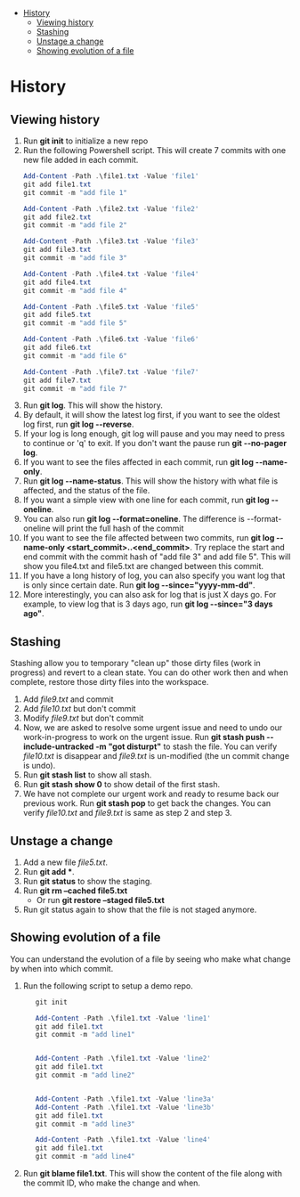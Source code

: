 - [History](#history)
  - [Viewing history](#viewing-history)
  - [Stashing](#stashing)
  - [Unstage a change](#unstage-a-change)
  - [Showing evolution of a file](#showing-evolution-of-a-file)
# History
## Viewing history
1. Run **git init** to initialize a new repo
2. Run the following Powershell script. This will create 7 commits with one new file added in each commit.
   ```powershell
   Add-Content -Path .\file1.txt -Value 'file1'
   git add file1.txt
   git commit -m "add file 1"

   Add-Content -Path .\file2.txt -Value 'file2'
   git add file2.txt
   git commit -m "add file 2"

   Add-Content -Path .\file3.txt -Value 'file3'
   git add file3.txt
   git commit -m "add file 3"

   Add-Content -Path .\file4.txt -Value 'file4'
   git add file4.txt
   git commit -m "add file 4"

   Add-Content -Path .\file5.txt -Value 'file5'
   git add file5.txt
   git commit -m "add file 5"

   Add-Content -Path .\file6.txt -Value 'file6'
   git add file6.txt
   git commit -m "add file 6"

   Add-Content -Path .\file7.txt -Value 'file7'
   git add file7.txt
   git commit -m "add file 7"
   ```
3. Run **git log**. This will show the history.
4. By default, it will show the latest log first, if you want to see the oldest log first, run **git log --reverse**.
5. If your log is long enough, git log will pause and you may need to press <space> to continue or 'q' to exit. If you don\'t want the pause run **git --no-pager log**.
6. If you want to see the files affected in each commit, run **git log --name-only**.  
7. Run **git log --name-status**. This will show the history with what file is affected, and the status of the file.
8. If you want a simple view with one line for each commit, run **git log --oneline**.
9. You can also run **git log --format=oneline**. The difference is --format-oneline will print the full hash of the commit
10. If you want to see the file affected between two commits, run **git log --name-only \<start_commit\>..\<end_commit\>**. Try replace the start and end commit with the commit hash of "add file 3" and add file 5". This will show you file4.txt and file5.txt are changed between this commit.
11. If you have a long history of log, you can also specify you want log that is only since certain date. Run **git log --since="yyyy-mm-dd"**.
12. More interestingly, you can also ask for log that is just X days go. For example, to view log that is 3 days ago, run **git log --since="3 days ago"**.

## Stashing
Stashing allow you to temporary "clean up" those dirty files (work in progress) and revert to a clean state. You can do other work then and when complete, restore those dirty files into the workspace.
1. Add *file9.txt* and commit
2. Add *file10.txt* but don't commit
3. Modify *file9.txt* but don't commit
4. Now, we are asked to resolve some urgent issue and need to undo our work-in-progress to work on the urgent issue. Run **git stash push --include-untracked -m "got disturpt"** to stash the file. You can verify *file10.txt* is disappear and *file9.txt* is un-modified (the un commit change is undo).
5. Run **git stash list** to show all stash.
6. Run **git stash show 0** to show detail of the first stash.
7. We have not complete our urgent work and ready to resume back our previous work. Run **git stash pop** to get back the changes. You can verify *file10.txt* and *file9.txt* is same as step 2 and step 3.

## Unstage a change
1. Add a new file *file5.txt*.
2. Run **git add \***.
3. Run **git status** to show the staging.
4. Run **git rm –cached file5.txt**
   * Or run **git restore –staged file5.txt**
5. Run git status again to show that the file is not staged anymore.

## Showing evolution of a file
You can understand the evolution of a file by seeing who make what change by when into which commit.
1. Run the following script to setup a demo repo.
   ```powershell
      git init

      Add-Content -Path .\file1.txt -Value 'line1'
      git add file1.txt
      git commit -m "add line1"


      Add-Content -Path .\file1.txt -Value 'line2'
      git add file1.txt
      git commit -m "add line2"


      Add-Content -Path .\file1.txt -Value 'line3a'
      Add-Content -Path .\file1.txt -Value 'line3b'
      git add file1.txt
      git commit -m "add line3"

      Add-Content -Path .\file1.txt -Value 'line4'
      git add file1.txt
      git commit -m "add line4"   
   ```
2. Run **git blame file1.txt**. This will show the content of the file along with the commit ID, who make the change and when.